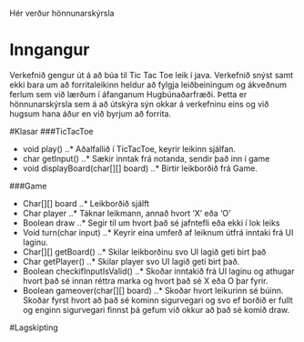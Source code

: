 Hér verður hönnunarskýrsla

# Inngangur
Verkefnið gengur út á að búa til Tic Tac Toe leik í java. Verkefnið snýst samt ekki bara um að forritaleikinn heldur að fylgja leiðbeiningum og ákveðnum ferlum sem við lærðum í áfanganum Hugbúnaðarfræði. Þetta er hönnunarskýrsla sem á að útskýra sýn okkar á verkefninu eins og við hugsum hana áður en við byrjum að forrita.


#Klasar
###TicTacToe
* void play()
..* Aðalfallið í TicTacToe, keyrir leikinn sjálfan.
* char getInput()
..* Sækir inntak frá notanda, sendir það inn í game
* void displayBoard(char[][] board)
..* Birtir leikborðið frá Game.

###Game
* Char[][] board
..* Leikborðið sjálft
* Char player
..* Táknar leikmann, annað hvort ‘X’ eða ‘O’
* Boolean draw
..* Segir til um hvort það sé jafntefli eða ekki í lok leiks
* Void turn(char input)
..* Keyrir eina umferð af leiknum útfrá inntaki frá UI laginu.
* Char[][] getBoard()
..* Skilar leikborðinu svo UI lagið geti birt það
* Char getPlayer()
..* Skilar player svo UI lagið geti birt það.
* Boolean checkifInputIsValid()
..* Skoðar inntakið frá UI laginu og athugar hvort það sé innan réttra marka og hvort það sé X eða O þar fyrir.
* Boolean gameover(char[][] board)
..* Skoðar hvort leikurinn sé búinn. Skoðar fyrst hvort að það sé kominn sigurvegari og svo ef borðið er fullt og enginn sigurvegari finnst þá gefum við okkur að það sé komið draw.


#Lagskipting
